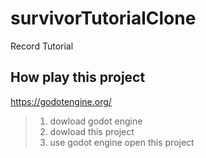 # survivorTutorialClone

Record Tutorial

## How play this project

https://godotengine.org/

> 1. dowload godot engine
> 2. dowload this project
> 3. use godot engine open this project
